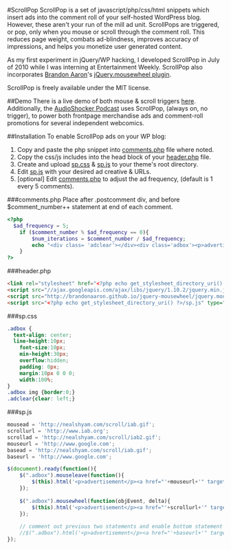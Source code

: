 #ScrollPop
ScrollPop is a set of javascript/php/css/html snippets which insert ads into the comment roll of your self-hosted WordPress blog. However, these aren't your run of the mill ad unit. ScrollPops are triggered, or pop, only when you mouse or scroll through the comment roll. This reduces page weight, combats ad-blindness, improves accuracy of impressions, and helps you monetize user generated content.

As my first experiment in jQuery/WP hacking, I developed ScrollPop in July of 2010 while I was interning at Entertainment Weekly. ScrollPop also incorporates [Brandon Aaron](http://brandonaaron.net/)'s [jQuery.mousewheel plugin](https://github.com/brandonaaron/jquery-mousewheel).

ScrollPop is freely available under the MIT license.

##Demo 
There is a live demo of both mouse & scroll triggers [here](http://www.stoutandporter.com/2010/07/14/cascabel-taqueria/#comments). Additionally, the [AudioShocker Podcast](http://www.audioshocker.com) uses ScrollPop, (always on, no trigger), to power both frontpage merchandise ads and comment-roll promotions for several independent webcomics.

##Installation
To enable ScrollPop ads on your WP blog:
 
1. Copy and paste the php snippet into [comments.php](#commentsphp) file where noted.
2. Copy the css/js includes into the head block of your [header.php](#headerphp) file. 
3. Create and upload [sp.css](#spcss) & [sp.js](#spjs) to your theme's root directory.
4. Edit [sp.js](#spjs) with your desired ad creative & URLs.
5. [optional] Edit [comments.php](#commentsphp) to adjust the ad frequency, (default is 1 every 5 comments).

###comments.php
Place after .postcomment div, and before $comment_number++ statement at end of each comment.

```php
<?php
  $ad_frequency = 5;
	if ($comment_number % $ad_frequency == 0){
		$num_iterations = $comment_number / $ad_frequency;
		echo "<div class= 'adclear'></div><div class='adbox'><p>advertisement</p></div>";
	}
?>
```

###header.php

```HTML
<link rel="stylesheet" href="<?php echo get_stylesheet_directory_uri() ?>/sp.css" type="text/css" media="screen" />
<script src="//ajax.googleapis.com/ajax/libs/jquery/1.10.2/jquery.min.js"></script>
<script src="http://brandonaaron.github.io/jquery-mousewheel/jquery.mousewheel.js" type="text/javascript"></script>
<script src="<?php echo get_stylesheet_directory_uri() ?>/sp.js" type="text/javascript"></script>'
```

###sp.css

```css
.adbox {
  text-align: center;
  line-height:10px;
	font-size:10px;
	min-height:30px;
	overflow:hidden;
	padding: 0px;
	margin:10px 0 0 0;
	width:100%;
}
.adbox img {border:0;}
.adclear{clear: left;}
```

###sp.js

```js
mousead = 'http://nealshyam.com/scroll/iab.gif';
scrollurl = 'http://www.iab.org';
scrollad = 'http://nealshyam.com/scroll/iab2.gif';
mouseurl = 'http://www.google.com';
basead = 'http://nealshyam.com/scroll/iab.gif';
baseurl = 'http://www.google.com';

$(document).ready(function(){
	$(".adbox").mouseleave(function(){
		$(this).html('<p>advertisement</p><a href="'+mouseurl+'" target="_blank"><img src="'+mousead+'"></a>');		
	});
	
	$(".adbox").mousewheel(function(objEvent, delta){			  
		$(this).html('<p>advertisement</p><a href="'+scrollurl+'" target="_blank"><img src="'+scrollad+'"></a>');		
	});
	
	// comment out previous two statements and enable bottom statement to make ads 'always on'
	//$(".adbox").html('<p>advertisement</p><a href="'+baseurl+'" target="_blank"><img src="'+basead+'"></a>');		
});
```
